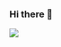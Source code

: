 ### Hi there 👋
<img align="left" src="https://github-readme-stats.vercel.app/api?username=你的账号用户名&include_all_commits=true&count_private-true&custom_title=Saryn-Code'%20GitHub%20Stats&line_height=30&show_icons=true&hide_border=true&bg_color=192133&title_color=efb752&icon_color=efb752&text_color=70bed9">
